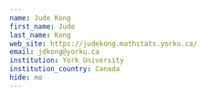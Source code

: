 ```yaml
---
name: Jude Kong
first_name: Jude
last_name: Kong
web_site: https://judekong.mathstats.yorku.ca/
email: jdkong@yorku.ca
institution: York University
institution_country: Canada
hide: no
---
```


